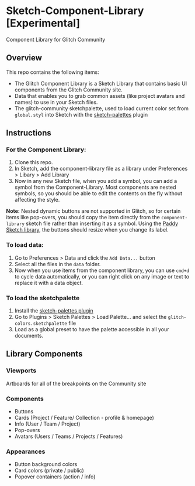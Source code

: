 # Sketch-Component-Library [Experimental]
Component Library for Glitch Community 

## Overview
This repo contains the following items:
* The Glitch Component Library is a Sketch Library that contains basic UI components from the Glitch Community site. 
* Data that enables you to grab common assets (like project avatars and names) to use in your Sketch files.
* The glitch-community sketchpalette, used to load current color set from `global.styl` into Sketch with the [sketch-palettes](https://github.com/andrewfiorillo/sketch-palettes) plugin

## Instructions
### For the Component Library:
1. Clone this repo.
2. In Sketch, add the component-library file as a library under Preferences > Libary > Add Library
3. Now in any new Sketch file, when you add a symbol, you can add a symbol from the Component-Library. Most components are nested symbols, so you should be able to edit the contents on the fly without affecting the style.

**Note:**
Nested dynamic buttons are not supported in Glitch, so for certain items like pop-overs, you should copy the item directly from the `component-library` sketch file rather than inserting it as a symbol.  Using the [Paddy Sketch library](https://github.com/DWilliames/paddy-sketch-plugin), the buttons should resize when you change its label.

### To load data:
1. Go to Preferences > Data and click the `Add Data...` button
2. Select all the files in the `data` folder.
3. Now when you use items from the component library, you can use `cmd+d` to cycle data automatically, or you can right click on any image or text to replace it with a data object.

### To load the sketchpalette
1. Install the [sketch-palettes plugin](https://github.com/andrewfiorillo/sketch-palettes)
2. Go to Plugins > Sketch Palettes > Load Palette... and select the `glitch-colors.sketchpalette` file
3. Load as a global preset to have the palette accessible in all your documents.

## Library Components
### Viewports
Artboards for all of the breakpoints on the Community site

### Components
* Buttons
* Cards (Project / Feature/ Collection - profile & homepage)
* Info (User / Team / Project)
* Pop-overs
* Avatars (Users / Teams / Projects / Features)

### Appearances
* Button background colors
* Card colors (private / public)
* Popover containers (action / info)
